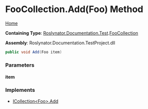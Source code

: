 <a name="_top"></a>

# FooCollection\.Add\(Foo\) Method

[Home](../../../../../README.md#_top)

**Containing Type**: [Roslynator.Documentation.Test](../../README.md#_top)\.[FooCollection](../README.md#_top)

**Assembly**: Roslynator\.Documentation\.TestProject\.dll

```csharp
public void Add(Foo item)
```

### Parameters

#### item

### Implements

* [ICollection\<Foo>.Add](https://docs.microsoft.com/en-us/dotnet/api/system.collections.generic.icollection-1.add)
